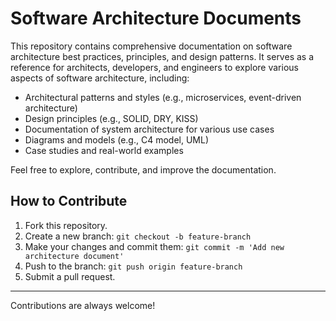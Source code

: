 # Software Architecture Documents

This repository contains comprehensive documentation on software architecture best practices, principles, and design patterns. It serves as a reference for architects, developers, and engineers to explore various aspects of software architecture, including:

- Architectural patterns and styles (e.g., microservices, event-driven architecture)
- Design principles (e.g., SOLID, DRY, KISS)
- Documentation of system architecture for various use cases
- Diagrams and models (e.g., C4 model, UML)
- Case studies and real-world examples

Feel free to explore, contribute, and improve the documentation.

## How to Contribute

1. Fork this repository.
2. Create a new branch: `git checkout -b feature-branch`
3. Make your changes and commit them: `git commit -m 'Add new architecture document'`
4. Push to the branch: `git push origin feature-branch`
5. Submit a pull request.

---

Contributions are always welcome!
